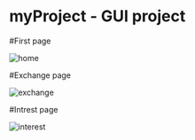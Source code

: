 # myProject - GUI project

#First page

![home](https://user-images.githubusercontent.com/76471154/150985007-c95f3c2f-f089-44a7-8213-32002d5463d4.PNG)

#Exchange page

![exchange](https://user-images.githubusercontent.com/76471154/150985410-11fe6738-f253-4c85-99e6-6b131fb80bf9.PNG)

#Intrest page

![interest](https://user-images.githubusercontent.com/76471154/150985428-bf4de9c5-17c3-4471-beff-bfc4844e85da.PNG)

